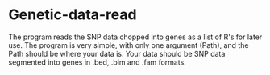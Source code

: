 # Genetic-data-read
The program reads the SNP data chopped into genes as a list of R's for later use.
The program is very simple, with only one argument (Path), and the Path should be where your data is.
Your data should be SNP data segmented into genes in .bed, .bim and .fam formats.

